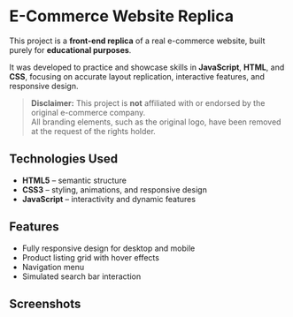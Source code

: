 # E-Commerce Website Replica

This project is a **front-end replica** of a real e-commerce website, built purely for **educational purposes**.

It was developed to practice and showcase skills in **JavaScript**, **HTML**, and **CSS**, focusing on accurate layout replication, interactive features, and responsive design.

> **Disclaimer:** This project is **not** affiliated with or endorsed by the original e-commerce company.  
> All branding elements, such as the original logo, have been removed at the request of the rights holder.

## Technologies Used

- **HTML5** – semantic structure
- **CSS3** – styling, animations, and responsive design
- **JavaScript** – interactivity and dynamic features

## Features

- Fully responsive design for desktop and mobile
- Product listing grid with hover effects
- Navigation menu
- Simulated search bar interaction

## Screenshots

